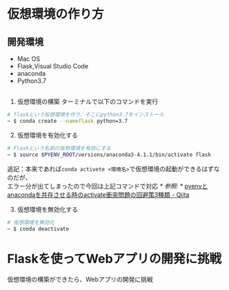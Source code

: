 # 仮想環境の作り方

## 開発環境
* Mac OS
* Flask,Visual Studio Code
* anaconda
* Python3.7


## 
1. 仮想環境の構築
ターミナルで以下のコマンドを実行

```bash
# flaskという仮想環境を作り、そこにpython3.7をインストール
~ $ conda create --nameflask python=3.7
```
2. 仮想環境を有効化する
```bash 
# Flaskという名前の仮想環境を有効にする
~ $ source $PYENV_ROOT/versions/anaconda3-4.1.1/bin/activate flask
```
 追記：本来であれば`conda activete <環境名>`で仮想環境の起動ができるはずなのだが、  
     エラー分が出てしまったので今回は上記コマンドで対応
_* 参照: *_ [pyenvとanacondaを共存させる時のactivate衝突問題の回避策3種類 - Qiita](https://qiita.com/y__sama/items/f732bb7bec2bff355b69/)

3. 仮想環境を無効化する
```bash
# 仮想環境を無効化
~ $ conda deactivate
```

# Flaskを使ってWebアプリの開発に挑戦
仮想環境の構築ができたら、Webアプリの開発に挑戦
